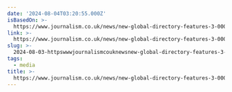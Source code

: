 ```yaml
---
date: '2024-08-04T03:20:55.000Z'
isBasedOn: >-
  https://www.journalism.co.uk/news/new-global-directory-features-3-000-independent-digital-media-/s2/a1163629/
link: >-
  https://www.journalism.co.uk/news/new-global-directory-features-3-000-independent-digital-media-/s2/a1163629/
slug: >-
  2024-08-03-httpswwwjournalismcouknewsnew-global-directory-features-3-000-independent-digital-media-s2a1163629
tags:
  - media
title: >-
  https://www.journalism.co.uk/news/new-global-directory-features-3-000-independent-digital-media-/s2/a1163629/
---
```

 

